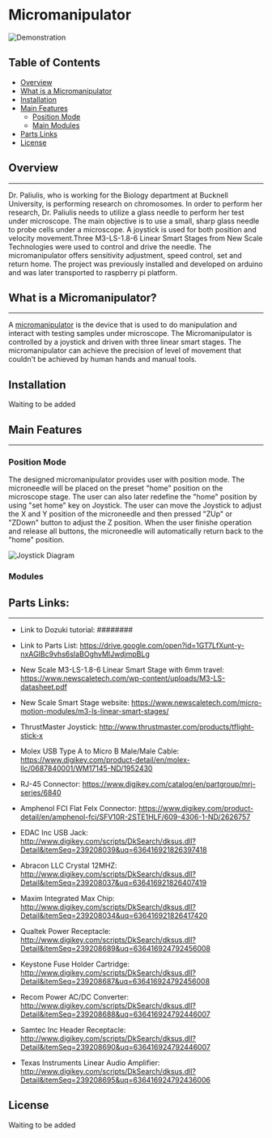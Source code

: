 # Micromanipulator

![Demonstration](https://ws2.sinaimg.cn/large/006tKfTcly1freqzbwdykj31kw16okjm.jpg)

## Table of Contents
* [Overview](#Overview)
* [What is a Micromanipulator](#Whatisamicromanipulator)
* [Installation](#Installation)
* [Main Features](#Mainfeatures)
  * [Position Mode](#PositionMode)
  * [Main Modules](#Mainmodules)
* [Parts Links](#Partslink)
* [License](#License)

<a name="Overview"></a>
## Overview
-------------------
Dr. Paliulis, who is working for the Biology department at Bucknell University, is performing research on chromosomes. 
In order to perform her research, Dr. Paliulis needs to utilize a glass needle to perform her test under microscope. The main objective is to use a small, sharp glass needle to probe cells under a microscope. A joystick is used for both position and velocity movement.Three M3-LS-1.8-6 Linear Smart Stages from New Scale Technologies were used to control and drive the needle. The micromanipulator offers sensitivity adjustment, speed control, set and return home. The project was previously installed and developed on arduino and was later
transported to raspberry pi platform. 

<a name="Whatisamicromanipulator"></a>
## What is a Micromanipulator?
---------------------
A [micromanipulator](https://en.wikipedia.org/wiki/Micromanipulator) is the device that is used to do manipulation and interact with testing samples under microscope. The Micromanipulator is controlled by a joystick and driven with three linear smart stages. The micromanipulator can achieve the precision of level of movement that couldn't be achieved by human hands and manual tools. 

<a name="Installation"></a>
## Installation
Waiting to be added

<a name="Mainfeatures"></a>
## Main Features
---------------------
<a name="PositionMode"></a>
### Position Mode
The designed micromanipulator provides user with position mode. The microneedle will be placed on the preset "home" position on the microscope stage. The user can also later redefine the "home" position by using "set home" key on Joystick. The user can move the Joystick to adjust the X and Y position of the microneedle and then pressed "ZUp" or "ZDown" button to adjust the Z position. When the user finishe operation and release all buttons, the microneedle will automatically return back to the "home" position.  

![Joystick Diagram](https://ws2.sinaimg.cn/large/006tKfTcly1frew6yvbapj31e20xw4qp.jpg "Joystick Configuration")


<a name="Mainmodules"></a>
### Modules

<a name="Partslink"></a>
## Parts Links:
------------------
+ Link to Dozuki tutorial: ########

+ Link to Parts List: 
https://drive.google.com/open?id=1GT7LfXunt-y-nxAGIBc9vhs6sIaBOghvMIJwdjmpBLg

+ New Scale M3-LS-1.8-6 Linear Smart Stage with 6mm travel: 
https://www.newscaletech.com/wp-content/uploads/M3-LS-datasheet.pdf

+ New Scale Smart Stage website: 
https://www.newscaletech.com/micro-motion-modules/m3-ls-linear-smart-stages/

+ ThrustMaster Joystick: 
http://www.thrustmaster.com/products/tflight-stick-x

+ Molex USB Type A to Micro B Male/Male Cable: 
https://www.digikey.com/product-detail/en/molex-llc/0687840001/WM17145-ND/1952430

+ RJ-45 Connector:
https://www.digikey.com/catalog/en/partgroup/mrj-series/6840

+ Amphenol FCI Flat Felx Connector: 
https://www.digikey.com/product-detail/en/amphenol-fci/SFV10R-2STE1HLF/609-4306-1-ND/2626757

+ EDAC Inc USB Jack: 
http://www.digikey.com/scripts/DkSearch/dksus.dll?Detail&itemSeq=239208039&uq=636416921826397418

+ Abracon LLC Crystal 12MHZ: 
http://www.digikey.com/scripts/DkSearch/dksus.dll?Detail&itemSeq=239208037&uq=636416921826407419

+ Maxim Integrated Max Chip:
http://www.digikey.com/scripts/DkSearch/dksus.dll?Detail&itemSeq=239208034&uq=636416921826417420

+ Qualtek Power Receptacle:
http://www.digikey.com/scripts/DkSearch/dksus.dll?Detail&itemSeq=239208689&uq=636416924792456008

+ Keystone Fuse Holder Cartridge:
http://www.digikey.com/scripts/DkSearch/dksus.dll?Detail&itemSeq=239208687&uq=636416924792456008

+ Recom Power AC/DC Converter:
http://www.digikey.com/scripts/DkSearch/dksus.dll?Detail&itemSeq=239208688&uq=636416924792446007

+ Samtec Inc Header Receptacle: 
http://www.digikey.com/scripts/DkSearch/dksus.dll?Detail&itemSeq=239208690&uq=636416924792446007

+ Texas Instruments Linear Audio Amplifier:
http://www.digikey.com/scripts/DkSearch/dksus.dll?Detail&itemSeq=239208695&uq=636416924792436006

<a name="License"></a>
## License
Waiting to be added
